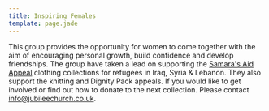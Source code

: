 ```yaml
---
title: Inspiring Females
template: page.jade
---
```


This group provides the opportunity for women to come together with the aim of encouraging personal growth, build confidence and develop friendships. The group have taken a lead on supporting the [Samara's Aid Appeal](http://www.samarasaidappeal.org/) clothing collections for refugees in Iraq, Syria & Lebanon. They also support the knitting and Dignity Pack appeals. If you would like to get involved or find out how to donate to the next collection. Please contact [info@jubileechurch.co.uk](mailto:info@jubileechurch.co.uk).

